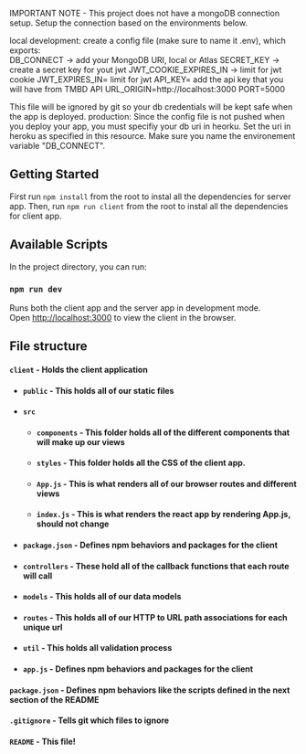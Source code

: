 IMPORTANT NOTE -
This project does not have a mongoDB connection setup. Setup the connection based on the environments below.

local development: create a config file (make sure to name it .env), which exports:  
DB_CONNECT ->  add your MongoDB URI, local or Atlas
SECRET_KEY -> create a secret key for yout jwt
JWT_COOKIE_EXPIRES_IN -> limit for jwt cookie
JWT_EXPIRES_IN= limit for jwt
API_KEY= add the api key that you will have from TMBD API
URL_ORIGIN=http://localhost:3000
PORT=5000


This file will be ignored by git so your db credentials will be kept safe when the app is deployed.
production: Since the config file is not pushed when you deploy your app, you must specifiy your db uri in heorku. Set the uri in heroku as specified in this resource. Make sure you name the environement variable "DB_CONNECT".


## Getting Started

First run `npm install` from the root to instal all the dependencies for server app.
Then, run `npm run client` from the root to instal all the dependencies for client app.


## Available Scripts

In the project directory, you can run:

### `npm run dev`

Runs both the client app and the server app in development mode.<br>
Open [http://localhost:3000](http://localhost:3000) to view the client in the browser.


## File structure
#### `client` - Holds the client application
- #### `public` - This holds all of our static files
- #### `src`
    - #### `components` - This folder holds all of the different components that will make up our views
    - #### `styles` - This folder holds all the CSS of the client app.
    - #### `App.js` - This is what renders all of our browser routes and different views
    - #### `index.js` - This is what renders the react app by rendering App.js, should not change
- #### `package.json` - Defines npm behaviors and packages for the client


- #### `controllers` - These hold all of the callback functions that each route will call
- #### `models` - This holds all of our data models
- #### `routes` - This holds all of our HTTP to URL path associations for each unique url
- #### `util` - This holds all validation process
- #### `app.js` - Defines npm behaviors and packages for the client
#### `package.json` - Defines npm behaviors like the scripts defined in the next section of the README
#### `.gitignore` - Tells git which files to ignore
#### `README` - This file!
